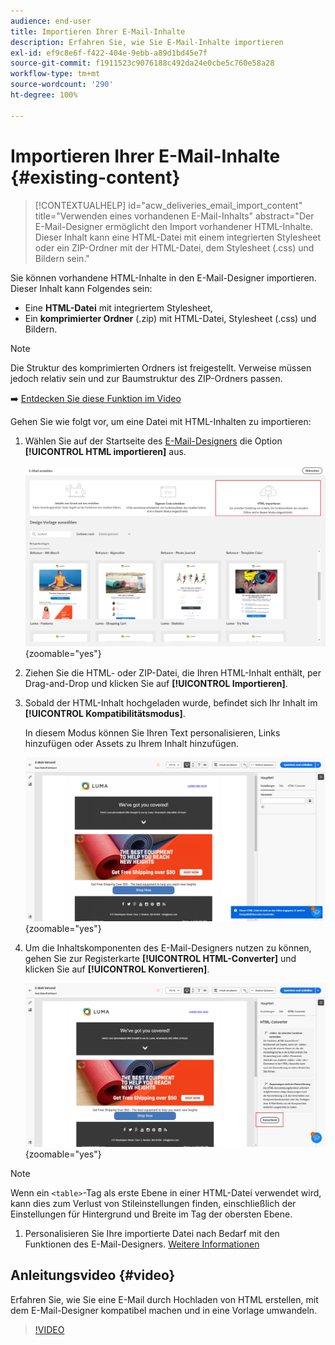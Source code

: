 ```yaml
---
audience: end-user
title: Importieren Ihrer E-Mail-Inhalte
description: Erfahren Sie, wie Sie E-Mail-Inhalte importieren
exl-id: ef9c8e6f-f422-404e-9ebb-a89d1bd45e7f
source-git-commit: f1911523c9076188c492da24e0cbe5c760e58a28
workflow-type: tm+mt
source-wordcount: '290'
ht-degree: 100%

---
```


# Importieren Ihrer E-Mail-Inhalte {#existing-content}

>[!CONTEXTUALHELP]
>id="acw_deliveries_email_import_content"
>title="Verwenden eines vorhandenen E-Mail-Inhalts"
>abstract="Der E-Mail-Designer ermöglicht den Import vorhandener HTML-Inhalte. Dieser Inhalt kann eine HTML-Datei mit einem integrierten Stylesheet oder ein ZIP-Ordner mit der HTML-Datei, dem Stylesheet (.css) und Bildern sein."

Sie können vorhandene HTML-Inhalte in den E-Mail-Designer importieren. Dieser Inhalt kann Folgendes sein:

* Eine **HTML-Datei** mit integriertem Stylesheet,
* Ein **komprimierter Ordner** (.zip) mit HTML-Datei, Stylesheet (.css) und Bildern.

>[!NOTE]
>
>Die Struktur des komprimierten Ordners ist freigestellt. Verweise müssen jedoch relativ sein und zur Baumstruktur des ZIP-Ordners passen.

➡️ [Entdecken Sie diese Funktion im Video](#video)

Gehen Sie wie folgt vor, um eine Datei mit HTML-Inhalten zu importieren:

1. Wählen Sie auf der Startseite des [E-Mail-Designers](get-started-email-designer.md) die Option **[!UICONTROL HTML importieren]** aus.

   ![Screenshot mit der Option „HTML importieren“ auf der Startseite des E-Mail-Designers](assets/html-import.png){zoomable="yes"}

1. Ziehen Sie die HTML- oder ZIP-Datei, die Ihren HTML-Inhalt enthält, per Drag-and-Drop und klicken Sie auf **[!UICONTROL Importieren]**.

1. Sobald der HTML-Inhalt hochgeladen wurde, befindet sich Ihr Inhalt im **[!UICONTROL Kompatibilitätsmodus]**.

   In diesem Modus können Sie Ihren Text personalisieren, Links hinzufügen oder Assets zu Ihrem Inhalt hinzufügen.

   ![Screenshot mit den hochgeladenen HTML-Inhalten im Kompatibilitätsmodus](assets/html-imported.png){zoomable="yes"}

1. Um die Inhaltskomponenten des E-Mail-Designers nutzen zu können, gehen Sie zur Registerkarte **[!UICONTROL HTML-Converter]** und klicken Sie auf **[!UICONTROL Konvertieren]**.

   ![Screenshot mit der Registerkarte „HTML-Converter“ und der Schaltfläche „Konvertieren“](assets/html-imported-2.png){zoomable="yes"}

>[!NOTE]
>
>Wenn ein `<table>`-Tag als erste Ebene in einer HTML-Datei verwendet wird, kann dies zum Verlust von Stileinstellungen finden, einschließlich der Einstellungen für Hintergrund und Breite im Tag der obersten Ebene.

1. Personalisieren Sie Ihre importierte Datei nach Bedarf mit den Funktionen des E-Mail-Designers. [Weitere Informationen](content-components.md)

## Anleitungsvideo {#video}

Erfahren Sie, wie Sie eine E-Mail durch Hochladen von HTML erstellen, mit dem E-Mail-Designer kompatibel machen und in eine Vorlage umwandeln.

>[!VIDEO](https://video.tv.adobe.com/v/3427633/?quality=12)